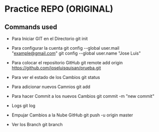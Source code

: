 # Practice REPO (ORIGINAL)

## Commands used

- Para Iniciar GIT en el Directorio
git init

- Para configurar la cuenta
git config --global user.mail "example@gmail.com"
git config --global user.name "Jose Luis"

- Para colocar el repositorio GitHub
git remote add origin https://github.com/joseluisquisan/prueba.git

- Para ver el estado de los Cambios
git status

- Para adicionar nuevos Camnios
git add

- Para hacer Commit a los nuevos Cambios
git commit -m "new commit"

- Logs
git log

- Empujar Cambios a la Nube GitHub
git push -u origin master

- Ver los Branch
git branch
